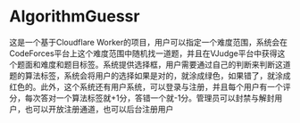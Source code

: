 # AlgorithmGuessr
这是一个基于Cloudflare Worker的项目，用户可以指定一个难度范围，系统会在CodeForces平台上这个难度范围中随机找一道题，并且在VJudge平台中获得这个题面和难度和题目标签。系统提供选择框，用户需要通过自己的判断来判断这道题的算法标签，系统会将用户的选择如果是对的，就涂成绿色，如果错了，就涂成红色的。此外，这个系统还有用户系统，可以登录与注册，并且每个用户有一个评分，每次答对一个算法标签就+1分，答错一个就-1分。管理员可以封禁与解封用户，也可以开放注册通道，也可以后台注册用户
